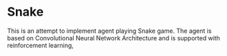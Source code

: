 # Snake

This is an attempt to implement agent playing Snake game. The agent is based on Convolutional Neural Network Architecture and is supported with reinforcement learning,
